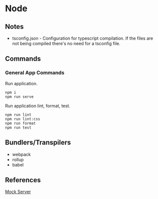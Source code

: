# Node

## Notes

- tsconfig.json - Configuration for typescript compilation. If the files are not being compiled there's no need for a tsconfig file.

## Commands

### General App Commands

Run application.

```
npm i
npm run serve
```

Run application lint, format, test.

```
npm run lint
npm run lint:css
npm run format
npm run test
```

## Bundlers/Transpilers

- webpack
- rollup
- babel

## References

[Mock Server](https://medium.com/geekculture/setting-up-a-mock-backend-with-angular-13-applications-26a21788f7da)
